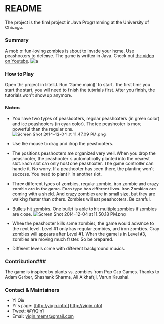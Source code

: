 # README #

The project is the final project in Java Programming at the University of Chicago. 

### Summary ###
A mob of fun-loving zombies is about to invade your home. Use peashooters to defense. The game is written in Java. Check out [the video on Youtube]( http://youtu.be/nKl3FW-BOaU).
![a](https://bitbucket.org/repo/pnkaLX/images/4028864453-Screen%20Shot%202014-12-04%20at%2011.45.43%20PM.png) 

### How to Play ###
Open the project in IntellJ. Run 'Game.main()' to start. The first time you start the start, you will need to finish the tutorials first. After you finish, the tutorials won't show up anymore. 

### Notes ###
* You have two types of peashooters, regular peashooters (in green color) and ice peashooters (in cyan color). The ice peashooter is more powerful than the regular one.![Screen Shot 2014-12-04 at 11.47.09 PM.png](https://bitbucket.org/repo/pnkaLX/images/4153466712-Screen%20Shot%202014-12-04%20at%2011.47.09%20PM.png)


* Use the mouse to drag and drop the peashooters.



* The positions peashooters are organized very well. When you drop the peashooter, the peashooter is automatically planted into the nearest slot. Each slot can only host one peashooter. The game controller can handle it. No worry. If a peashooter has been there, the planting won't success. You need to plant it in another slot. 

* Three different types of zombies, regular zombie, iron zombie and crazy zombie are in the game. Each type has different lives. Iron Zombies are coming with a shield. And crazy zombies are in small size, but they are walking faster than others. Zombies will eat peashooters. Be careful.

* Bullets hit zombies. One bullet is able to hit multiple zombies if zombies are close. 
![Screen Shot 2014-12-04 at 11.50.18 PM.png](https://bitbucket.org/repo/pnkaLX/images/3685264372-Screen%20Shot%202014-12-04%20at%2011.50.18%20PM.png)

* When the peashooter kills some zombies, the game would advance to the next level. Level #1 only has regular zombies, and iron zombies. Cray zombies will appears after Level #1. When the game is in Level #3, zombies are moving much faster. So be prepared.

* Different levels come with different background musics. 



### Contribution###
The game is inspired by plants vs. zombies from Pop Cap Games. Thanks to Adam Gerber, Shashank Sharma, Ali Alkhafaji, Varun Kaushal.


### Contact & Maintainers ###

* Yi Qin
* Yi's page: [http://yiqin.info]( http://yiqin.info)
* Tweet: [@YiQin1]( http://twitter.com/YiQin1 ) 
* Email: yiqin.mems@gmail.com